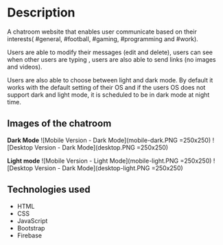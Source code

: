 # Description

   A chatroom website that enables user communicate based on their interests( #general, #football, #gaming, #programming and #work). 
   
   Users are able to modify their messages (edit and delete), users can see when  other users are typing , users are also able to send links (no images and videos). 

Users are also able to choose between light and dark mode. By default it works with the default setting of their OS and if the users OS does not support dark and light mode, it is scheduled to be in dark mode at night time.

## Images of the chatroom

**Dark Mode**
 ![Mobile Version - Dark Mode](mobile-dark.PNG =250x250)   ![Desktop Version - Dark Mode](desktop.PNG =250x250)
 
**Light mode**
  ![Mobile Version - Light Mode](mobile-light.PNG =250x250)   ![Desktop Version - Dark Mode](desktop-light.PNG =250x250)

## Technologies used

 - HTML
 - CSS
 - JavaScript
 - Bootstrap
 - Firebase
